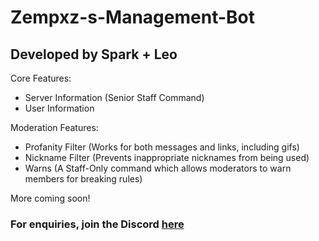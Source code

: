 # Zempxz-s-Management-Bot

## Developed by Spark + Leo

Core Features:
- Server Information (Senior Staff Command)
- User Information


Moderation Features:
- Profanity Filter (Works for both messages and links, including gifs)
- Nickname Filter (Prevents inappropriate nicknames from being used)
- Warns (A Staff-Only command which allows moderators to warn members for breaking rules)


More coming soon!


### For enquiries, join the Discord [here](https://discord.gg/2JP6WN7sNv)
